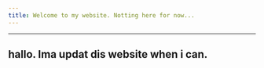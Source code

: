 ```yaml
---
title: Welcome to my website. Notting here for now...
---
```


---
hallo. Ima updat dis website when i can.
---


